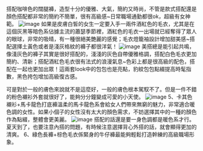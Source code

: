 搭配咖啡色的闊腿褲，造型十分的優雅、大氣，簡約又時尚，不管是款式搭配還是顏色搭配都非常的簡約不簡單，很有高級感~日常職場通勤都很ok，超級有女神範。
![image](https://user-images.githubusercontent.com/97593296/154901595-c6f6916e-5daa-48a9-aedc-4e0fb4c37bc3.png)
如果是皮膚白皙的女生一定要入手一兩件酒紅色的毛衣，尤其是在這個灰黑等暗色系佔據主流的蕭瑟季節裡，酒紅色的毛衣一出場就已經奪得了眾人的眼球，非常的吸晴，有一種很絕美艷麗的感覺；毛衣燈籠袖設計增加甜美感~搭配選擇土黃色或者是淺灰格紋的褲子都很洋氣！
![image](https://user-images.githubusercontent.com/97593296/154901613-a2a6adaf-6238-4290-a4b3-46c0342d740b.png)
美搭總是能引起共鳴，像淺灰色的褲子其實是很好搭配的，淺淺的灰色自帶優雅格調，搭配白色毛衣更加簡約、清新；搭配酒紅色毛衣很有法式的浪漫氣息~色彩上都是很高級的配色，搭配在一起也更加出眾！這兩套look中的包包也是亮點，豹紋包包點綴提高時髦指數，黑色挎包增加高級復古感。

可是對於一般的膚色來說就不是這麼好，一般的膚色根本駕馭不了。但是一件不錯的粉色襯衫外套就很好了，能夠分分鐘變成可愛的小天使。
![image](https://user-images.githubusercontent.com/97593296/154901640-e62d995f-9428-42b8-a34e-5897f28fa0c6.png)
5、卡其色襯衫+馬卡龍色打底褲溫柔的馬卡龍色系會給女人們帶來無窮的魅力，非常適合暖色調的女性。如果小個子的女性沒有太大的顏色需求，不妨選擇其中的一種的顏色作為點綴，整體會更美麗。
![image](https://user-images.githubusercontent.com/97593296/154901661-c46c7f25-d35d-4f3a-87f6-3eda49c76e5f.png)
搭配的話還是要一身色調都是暖色系才行。夏天到了，也要注意內搭的問題，有時候注意選擇背心外搭的話，就會顯得更加的清爽。 6、綠色長褲+棕色毛衣係緊身的牛仔褲最能夠輕鬆打造幹練的高級職場形象。
